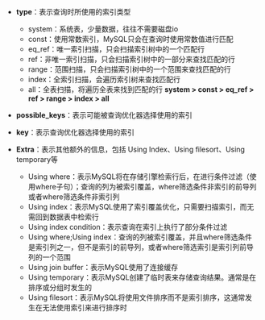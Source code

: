 
- **type**：表示查询时所使用的索引类型
	- system：系统表，少量数据，往往不需要磁盘io
	- const：使用常数索引，MySQL只会在查询时使用常数值进行匹配
	- eq_ref：唯一索引扫描，只会扫描索引树中的一个匹配行
	- ref：非唯一索引扫描，只会扫描索引树中的一部分来查找匹配的行
	- range：范围扫描，只会扫描索引树中的一个范围来查找匹配的行
	- index：全索引扫描，会遍历索引树来查找匹配行
	- all：全表扫描，将遍历全表来找到匹配的行
	 **system > const > eq_ref > ref > range > index > all**
	 
- **possible_keys**：表示可能被查询优化器选择使用的索引
- **key**：表示查询优化器选择使用的索引
- **Extra**：表示其他额外的信息，包括 Using Index、Using filesort、Using temporary等
	- Using where：表示MySQL将在存储引擎检索行后，在进行条件过滤（使用where子句）；查询的列为被索引覆盖，where筛选条件非索引的前导列或者where筛选条件非索引列
	- Using index：表示MySQL使用了索引覆盖优化，只需要扫描索引，而无需回到数据表中检索行
	- Using index condition：表示查询在索引上执行了部分条件过滤
	- Using where;Using index：查询的列被索引覆盖，并且where筛选条件是索引列之一，但不是索引的前导列，或者where筛选索引是索引列前导列的一个范围
	- Using join buffer：表示MySQL使用了连接缓存
	- Using temporary：表示MySQL创建了临时表来存储查询结果。通常是在排序或分组时发生的
	- Using filesort：表示MySQL将使用文件排序而不是索引排序，这通常发生在无法使用索引来进行排序时